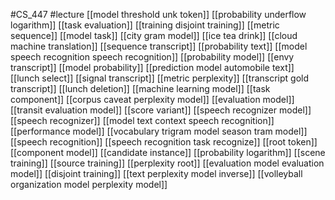 #CS_447
#lecture
[[model threshold unk token]]
[[probability underflow logarithm]]
[[task evaluation]]
[[training disjoint training]]
[[metric sequence]]
[[model task]]
[[city gram model]]
[[ice tea drink]]
[[cloud machine translation]]
[[sequence transcript]]
[[probability text]]
[[model speech recognition speech recognition]]
[[probability model]]
[[envy transcript]]
[[model probability]]
[[prediction model automobile text]]
[[lunch select]]
[[signal transcript]]
[[metric perplexity]]
[[transcript gold transcript]]
[[lunch deletion]]
[[machine learning model]]
[[task component]]
[[corpus caveat perplexity model]]
[[evaluation model]]
[[transit evaluation model]]
[[score variant]]
[[speech recognizer model]]
[[speech recognizer]]
[[model text context speech recognition]]
[[performance model]]
[[vocabulary trigram model season tram model]]
[[speech recognition]]
[[speech recognition task recognize]]
[[root token]]
[[component model]]
[[candidate instance]]
[[probability logarithm]]
[[scene training]]
[[source training]]
[[perplexity root]]
[[evaluation model evaluation model]]
[[disjoint training]]
[[text perplexity model inverse]]
[[volleyball organization model perplexity model]]
